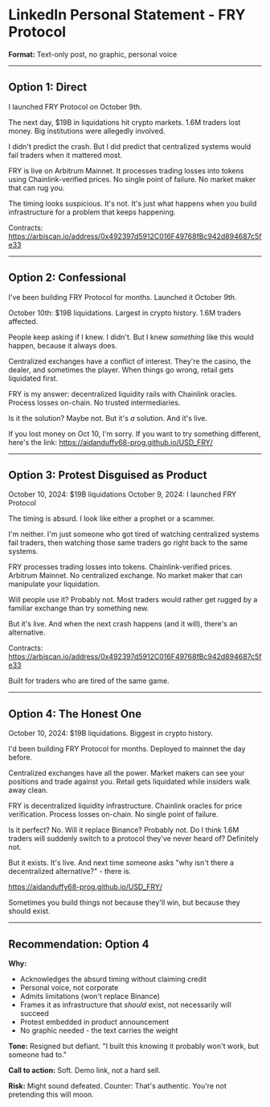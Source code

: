 # LinkedIn Personal Statement - FRY Protocol

**Format:** Text-only post, no graphic, personal voice

---

## Option 1: Direct

I launched FRY Protocol on October 9th.

The next day, $19B in liquidations hit crypto markets. 1.6M traders lost money. Big institutions were allegedly involved.

I didn't predict the crash. But I did predict that centralized systems would fail traders when it mattered most.

FRY is live on Arbitrum Mainnet. It processes trading losses into tokens using Chainlink-verified prices. No single point of failure. No market maker that can rug you.

The timing looks suspicious. It's not. It's just what happens when you build infrastructure for a problem that keeps happening.

Contracts: https://arbiscan.io/address/0x492397d5912C016F49768fBc942d894687c5fe33

---

## Option 2: Confessional

I've been building FRY Protocol for months. Launched it October 9th.

October 10th: $19B liquidations. Largest in crypto history. 1.6M traders affected.

People keep asking if I knew. I didn't. But I knew *something* like this would happen, because it always does.

Centralized exchanges have a conflict of interest. They're the casino, the dealer, and sometimes the player. When things go wrong, retail gets liquidated first.

FRY is my answer: decentralized liquidity rails with Chainlink oracles. Process losses on-chain. No trusted intermediaries.

Is it the solution? Maybe not. But it's *a* solution. And it's live.

If you lost money on Oct 10, I'm sorry. If you want to try something different, here's the link: https://aidanduffy68-prog.github.io/USD_FRY/

---

## Option 3: Protest Disguised as Product

October 10, 2024: $19B liquidations
October 9, 2024: I launched FRY Protocol

The timing is absurd. I look like either a prophet or a scammer.

I'm neither. I'm just someone who got tired of watching centralized systems fail traders, then watching those same traders go right back to the same systems.

FRY processes trading losses into tokens. Chainlink-verified prices. Arbitrum Mainnet. No centralized exchange. No market maker that can manipulate your liquidation.

Will people use it? Probably not. Most traders would rather get rugged by a familiar exchange than try something new.

But it's live. And when the next crash happens (and it will), there's an alternative.

Contracts: https://arbiscan.io/address/0x492397d5912C016F49768fBc942d894687c5fe33

Built for traders who are tired of the same game.

---

## Option 4: The Honest One

October 10, 2024: $19B liquidations. Biggest in crypto history.

I'd been building FRY Protocol for months. Deployed to mainnet the day before.

Centralized exchanges have all the power. Market makers can see your positions and trade against you. Retail gets liquidated while insiders walk away clean.

FRY is decentralized liquidity infrastructure. Chainlink oracles for price verification. Process losses on-chain. No single point of failure.

Is it perfect? No. Will it replace Binance? Probably not. Do I think 1.6M traders will suddenly switch to a protocol they've never heard of? Definitely not.

But it exists. It's live. And next time someone asks "why isn't there a decentralized alternative?" - there is.

https://aidanduffy68-prog.github.io/USD_FRY/

Sometimes you build things not because they'll win, but because they should exist.

---

## Recommendation: Option 4

**Why:**
- Acknowledges the absurd timing without claiming credit
- Personal voice, not corporate
- Admits limitations (won't replace Binance)
- Frames it as infrastructure that *should* exist, not necessarily will succeed
- Protest embedded in product announcement
- No graphic needed - the text carries the weight

**Tone:** Resigned but defiant. "I built this knowing it probably won't work, but someone had to."

**Call to action:** Soft. Demo link, not a hard sell.

**Risk:** Might sound defeated. Counter: That's authentic. You're not pretending this will moon.
